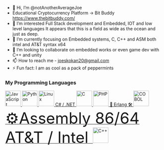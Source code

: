 - 👋 Hi, I’m @notAnotherAverageJoe
- Educational Cryptocurrency Platform -> Bit Buddy https://www.thebitbuddy.com/
- 👀 I’m interested Full Stack development and Embedded, IOT and low level languages
  It appears that this is a field as wide as the ocean and just as deep.
- 🌱 I’m currently focusing on Embedded systems, C, C++ and ASM both intel and AT&T syntax x64
- 💞️ I’m looking to collaborate on embedded works or even game dev with C++ and unity
- 📫 How to reach me - joeskokan20@gmail.com
- ⚡ Fun fact: I am as cool as a pack of peppermints

### My Programming Languages


<a href="https://developer.mozilla.org/en-US/docs/Web/JavaScript">
    <img src="https://upload.wikimedia.org/wikipedia/commons/6/6a/JavaScript-logo.png" alt="JavaScript" width="50" />
</a>
<a href="https://www.python.org/">
    <img src="https://upload.wikimedia.org/wikipedia/commons/c/c3/Python-logo-notext.svg" alt="Python" width="50" />
</a>

<a href="https://www.kernel.org/">
    <img src="https://upload.wikimedia.org/wikipedia/commons/a/af/Tux.png" alt="Linux" width="50" />
</a>
<a href="https://learn.microsoft.com/en-us/dotnet/csharp/"> 
C# / .NET </a>

<a href="https://en.wikipedia.org/wiki/C_(programming_language)">
    <img src="https://upload.wikimedia.org/wikipedia/commons/3/35/The_C_Programming_Language_logo.svg" alt="C" width="50" />
</a>
<a href="https://www.php.net/">
    <img src="https://upload.wikimedia.org/wikipedia/commons/2/27/PHP-logo.svg" alt="PHP" width="50" />
</a>
<a href="https://www.erlang.org/" width="50">
    🚀 Erlang 🛠️
</a>

<a href="https://en.wikipedia.org/wiki/COBOL">
    <img src="https://via.placeholder.com/150?text=COBOL" alt="COBOL" width="50" />
</a>
<a href="https://en.wikipedia.org/wiki/Assembly_language">
    <span style="font-size: 50px;">⚙️Assembly 86/64 AT&T / Intel </span> <!-- Assembly emoji -->
</a>
<a href="https://isocpp.org/">
    <img src="https://upload.wikimedia.org/wikipedia/commons/1/18/ISO_C%2B%2B_Logo.svg" alt="C++" width="50" />
</a>

<!---
notAnotherAverageJoe/notAnotherAverageJoe is a ✨ special ✨ repository because its `README.md` (this file) appears on your GitHub profile.
You can click the Preview link to take a look at your changes.
--->

